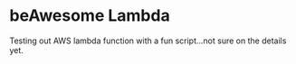 # beAwesome Lambda

Testing out AWS lambda function with a fun script...not sure on the details yet.
